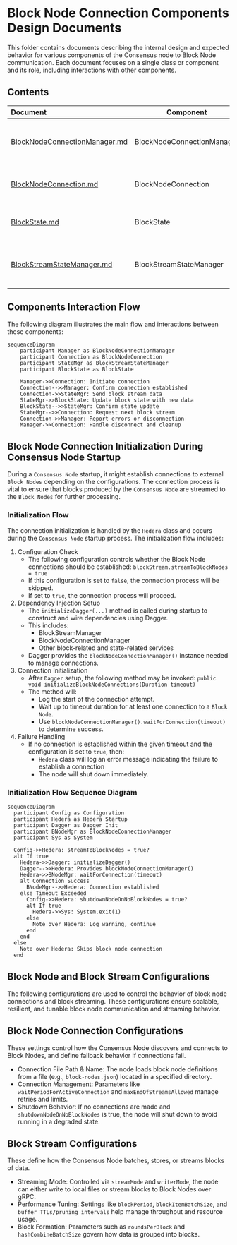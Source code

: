 # Block Node Connection Components Design Documents

This folder contains documents describing the internal design and expected behavior
for various components of the Consensus node to Block Node communication. Each document focuses on a single
class or component and its role, including interactions with other components.

## Contents

| Document                                                       |         Component          | Description                                                                                                 |
|:---------------------------------------------------------------|----------------------------|:------------------------------------------------------------------------------------------------------------|
| [BlockNodeConnectionManager.md](BlockNodeConnectionManager.md) | BlockNodeConnectionManager | Internal design and behavior of the BlockNodeConnectionManager class, managing node connections.            |
| [BlockNodeConnection.md](BlockNodeConnection.md)               | BlockNodeConnection        | Internal design and behavior of the BlockNodeConnection class, representing an individual connection.       |
| [BlockState.md](BlockState.md)                                 | BlockState                 | Internal design of the BlockState component, managing state information for blocks.                         |
| [BlockStreamStateManager.md](BlockStreamStateManager.md)       | BlockStreamStateManager    | Internal design and responsibilities of BlockStreamStateManager, handling stream state and synchronization. |

## Components Interaction Flow

The following diagram illustrates the main flow and interactions between these components:

```mermaid
sequenceDiagram
    participant Manager as BlockNodeConnectionManager
    participant Connection as BlockNodeConnection
    participant StateMgr as BlockStreamStateManager
    participant BlockState as BlockState

    Manager->>Connection: Initiate connection
    Connection-->>Manager: Confirm connection established
    Connection->>StateMgr: Send block stream data
    StateMgr->>BlockState: Update block state with new data
    BlockState-->>StateMgr: Confirm state update
    StateMgr-->>Connection: Request next block stream
    Connection->>Manager: Report errors or disconnection
    Manager->>Connection: Handle disconnect and cleanup
```

## Block Node Connection Initialization During Consensus Node Startup

During a `Consensus Node` startup, it might establish connections to external `Block Nodes` depending on the configurations.
The connection process is vital to ensure that blocks produced by the `Consensus Node` are streamed to the `Block Nodes` for further processing.

### Initialization Flow

The connection initialization is handled by the `Hedera` class and occurs during the `Consensus Node` startup process.
The initialization flow includes:

1. Configuration Check
   - The following configuration controls whether the Block Node connections should be established:
     `blockStream.streamToBlockNodes = true`
   - If this configuration is set to `false`, the connection process will be skipped.
   - If set to `true`, the connection process will proceed.
2. Dependency Injection Setup
   - The `initializeDagger(...)` method is called during startup to construct and wire dependencies using Dagger.
   - This includes:
     - BlockStreamManager
     - BlockNodeConnectionManager
     - Other block-related and state-related services
   - Dagger provides the `blockNodeConnectionManager()` instance needed to manage connections.
3. Connection Initialization
   - After `Dagger` setup, the following method may be invoked:
     `public void initializeBlockNodeConnections(Duration timeout)`
   - The method will:
     - Log the start of the connection attempt.
     - Wait up to timeout duration for at least one connection to a `Block Node`.
     - Use `blockNodeConnectionManager().waitForConnection(timeout)` to determine success.
4. Failure Handling
   - If no connection is established within the given timeout and the configuration is set to `true`, then:
     - `Hedera` class will log an error message indicating the failure to establish a connection
     - The node will shut down immediately.

### Initialization Flow Sequence Diagram

```mermaid
sequenceDiagram
  participant Config as Configuration
  participant Hedera as Hedera Startup
  participant Dagger as Dagger Init
  participant BNodeMgr as BlockNodeConnectionManager
  participant Sys as System

  Config->>Hedera: streamToBlockNodes = true?
  alt If true
    Hedera->>Dagger: initializeDagger()
    Dagger-->>Hedera: Provides blockNodeConnectionManager()
    Hedera->>BNodeMgr: waitForConnection(timeout)
    alt Connection Success
      BNodeMgr-->>Hedera: Connection established
    else Timeout Exceeded
      Config->>Hedera: shutdownNodeOnNoBlockNodes = true?
      alt If true
        Hedera->>Sys: System.exit(1)
      else
        Note over Hedera: Log warning, continue
      end
    end
  else
    Note over Hedera: Skips block node connection
  end
```

## Block Node and Block Stream Configurations

The following configurations are used to control the behavior of block node connections and block streaming.
These configurations ensure scalable, resilient, and tunable block node communication and streaming behavior.

## Block Node Connection Configurations

These settings control how the Consensus Node discovers and connects to Block Nodes, and define fallback behavior if connections fail.
- Connection File Path & Name: The node loads block node definitions from a file (e.g., `block-nodes.json`) located in a specified directory.
- Connection Management: Parameters like `waitPeriodForActiveConnection` and `maxEndOfStreamsAllowed` manage retries and limits.
- Shutdown Behavior: If no connections are made and `shutdownNodeOnNoBlockNodes` is true, the node will shut down to avoid running in a degraded state.

## Block Stream Configurations

These define how the Consensus Node batches, stores, or streams blocks of data.
- Streaming Mode: Controlled via `streamMode` and `writerMode`, the node can either write to local files or stream blocks to Block Nodes over gRPC.
- Performance Tuning: Settings like `blockPeriod`, `blockItemBatchSize`, and `buffer TTLs/pruning intervals` help manage throughput and resource usage.
- Block Formation: Parameters such as `roundsPerBlock` and `hashCombineBatchSize` govern how data is grouped into blocks.

